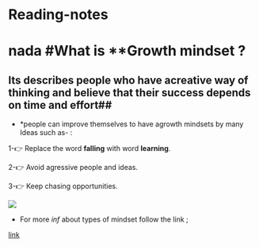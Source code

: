 # Reading-notes

# nada #What is **Growth mindset ?

## Its describes people who have acreative way of thinking and believe that their success depends on time and effort##


- *people can improve themselves to have agrowth mindsets by many Ideas such as- :

1-:point_right: Replace the word **falling** with word **learning**.

2-:point_right: Avoid agressive people and ideas.

3-:point_right: Keep chasing opportunities.


![](https://vid.alarabiya.net/images/2017/02/12/6ada130b-0ab3-48f4-b9b3-8f27b61cabae/6ada130b-0ab3-48f4-b9b3-8f27b61cabae_16x9_1200x676.jpg?width=1138)







- For more *inf* about types of mindset follow the link ;

[link](https://www.verywellmind.com/what-is-a-mindset-2795025)







